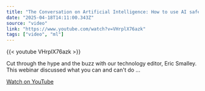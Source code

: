 ```yaml
---
title: "The Conversation on Artificial Intelligence: How to use AI safely and what to watch out for"
date: "2025-04-18T14:11:00.343Z"
source: "video"
link: "https://www.youtube.com/watch?v=VHrplX76azk"
tags: ["video", "ml"]
---
```


{{< youtube VHrplX76azk >}}

Cut through the hype and the buzz with our technology editor, Eric Smalley. This webinar discussed what you can and can't do ...

[Watch on YouTube](https://www.youtube.com/watch?v=VHrplX76azk)
